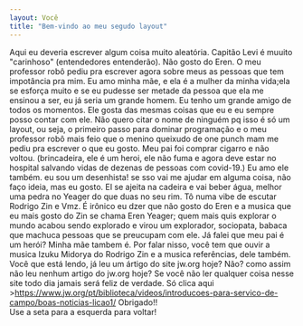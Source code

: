 ```yaml
---
layout: Você
title: "Bem-vindo ao meu segudo layout"
---
```

Aqui eu deveria escrever algum coisa muito aleatória. Capitão Levi é muuito "carinhoso" (entendedores entenderão). Não gosto do Eren. O meu professor robô pediu pra escrever agora sobre meus as pessoas que tem impotância pra mim. Eu amo minha mãe, e ela é a mulher da minha vida;ela se esforça muito e se eu pudesse ser metade da pessoa que ela me ensinou a ser, eu já seria um grande homem. Eu tenho um grande amigo de todos os momentos. Ele gosta das mesmas coisas que eu e eu sempre posso contar com ele. Não quero citar o nome de ninguém pq isso é só um layout, ou seja, o primeiro passo para dominar programação e o meu professor robô mais feio que o menino queixudo de one punch mam me pediu pra escrever o que eu gosto. Meu pai foi comprar cigarro e não voltou. (brincadeira, ele é um heroi, ele não fuma e agora deve estar no hospital salvando vidas de dezenas de pessoas com covid-19.) Eu amo ele também. eu sou um desenhista! se sso vai me ajudar em alguma coisa, não faço ideia, mas eu gosto. EI se ajeita na cadeira e vai beber água, melhor uma pedra no Yeager do que duas no seu rim. Tô numa vibe de escutar Rodrigo Zin e Vmz. É irônico eu dzer que não gosto do Eren e a musica que eu mais gosto do Zin se chama Eren Yeager; quem mais quis explorar o mundo acabou sendo explorado e virou um explorador, sociopata, babaca que machuca pessoas que se preucupam com ele. Já falei que meu pai é um herói? Minha mãe tambem é. Por falar nisso, você tem que ouvir a musica Izuku Midorya do Rodrigo Zin e a musica referências, dele também. Você que está lendo, já leu um ártigo do site jw.org hoje? Não? como assim não leu nenhum artigo do jw.org hoje? Se você não ler qualquer coisa nesse site todo dia jamais será feliz de verdade. Só clica aqui >https://www.jw.org/pt/biblioteca/videos/introducoes-para-servico-de-campo/boas-noticias-licao1/                          Obrigado!!                                                                                                                      
Use a seta para a esquerda para voltar!


